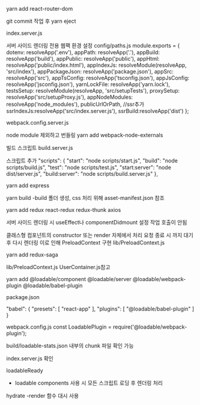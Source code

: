 yarn add react-router-dom

git commit 작업 후 yarn eject

index.server.js

서버 사이드 렌더링 전용 웹팩 환경 설정
config/paths.js
module.exports = {
dotenv: resolveApp('.env'),
appPath: resolveApp('.'),
appBuild: resolveApp('build'),
appPublic: resolveApp('public'),
appHtml: resolveApp('public/index.html'),
appIndexJs: resolveModule(resolveApp, 'src/index'),
appPackageJson: resolveApp('package.json'),
appSrc: resolveApp('src'),
appTsConfig: resolveApp('tsconfig.json'),
appJsConfig: resolveApp('jsconfig.json'),
yarnLockFile: resolveApp('yarn.lock'),
testsSetup: resolveModule(resolveApp, 'src/setupTests'),
proxySetup: resolveApp('src/setupProxy.js'),
appNodeModules: resolveApp('node_modules'),
publicUrlOrPath,
//ssr추가
ssrIndexJs:resolveApp('src/index.server.js'),
ssrBuild:resolveApp('dist')
};

webpack.config.server.js

node module 제외하고 번들링
yarn add webpack-node-externals

빌드 스크립트
build.server.js

스크립트 추가
"scripts": {
"start": "node scripts/start.js",
"build": "node scripts/build.js",
"test": "node scripts/test.js",
"start:server": "node dist/server.js",
"build:server": "node scripts/build.server.js"
},

yarn add express

yarn build
-build 폴더 생성, css 처리 위해 asset-manifest.json 참조

yarn add redux react-redux redux-thunk axios

서버 사이드 렌더링 시 useEffect나 componentDidmount 설정 작업 호출이 안됨

클래스형 컴포넌트의 constructor 또는 render 자체에서 처리
요청 종료 시 까지 대기 후 다시 렌더링
이로 인해 PreloadContext 구현
lib/PreloadContext.js

yarn add redux-saga

lib/PreloadContext.js
UserContainer.js참고

yarn add @loadable/component @loadable/server @loadable/webpack-plugin @loadable/babel-plugin

package.json

"babel": {
"presets": [
"react-app"
],
"plugins": [
"@loadable/babel-plugin"
]
}

webpack.config.js
const LoadablePlugin = require('@loadable/webpack-plugin');

build/loadable-stats.json 내부의 chunk 파일 확인 가능

index.server.js 확인

loadableReady

- loadable components 사용 시 모든 스크립트 로딩 후 렌더링 처리

hydrate
-render 함수 대시 사용

